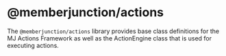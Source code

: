 # @memberjunction/actions

The `@memberjunction/actions` library provides base class definitions for the MJ Actions Framework as well as the ActionEngine class that is used for executing actions.